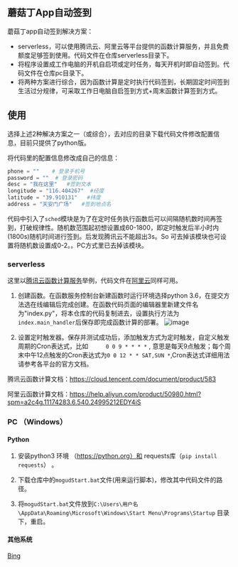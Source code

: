 ## 蘑菇丁App自动签到

蘑菇丁app自动签到解决方案：
- serverless，可以使用腾讯云、阿里云等平台提供的函数计算服务，并且免费额度足够签到使用。代码文件在仓库serverless目录下。
- 将程序设置成工作电脑的开机自启项或定时任务，每天开机时即自动签到。代码文件在仓库pc目录下。
- 将两种方案进行综合，因为函数计算是定时执行代码签到，长期固定时间签到生活过分规律，可采取工作日电脑自启签到方式+周末函数计算签到方式。

## 使用

选择上述2种解决方案之一（或综合），去对应的目录下载代码文件修改配置信息，目前只提供了python版。

将代码里的配置信息修改成自己的信息：

```python
phone = ""    # 登录手机号
password = ""  # 登录密码
desc = "我在这里"   #签到文本
longitude = "116.404267"  #经度
latitude = "39.910131"   #纬度
address = "天安门广场"   #签到地点名
```

代码中引入了`sched`模块是为了在定时任务执行函数后可以间隔随机数时间再签到，打破规律性。随机数范围起初想设置成60-1800，即定时触发后半小时内(1800s)随机时间进行签到。后发现腾讯云不能超出3s。So 可去掉该模块也可设置将随机数设置成0-2。。PC方式里已去掉该模块。

### serverless

这里以[腾讯云函数计算服务](https://cloud.tencent.com/product/scf)举例，代码文件在[阿里云](https://www.aliyun.com/product/fc?spm=5176.10695662.1112509.1.70384357PNxEJS&aly_as=iPNjgEb7)同样可用。

1. 创建函数。在函数服务控制台新建函数时运行环境选择python 3.6，在提交方法选在线编辑后完成创建。在函数代码页面的编辑器里新建文件名为"index.py"，将本仓库的代码复制进去，设置执行方法为`index.main_handler`后保存即完成函数计算的部署。
![image](https://user-images.githubusercontent.com/29170320/67254232-97d02c00-f4ae-11e9-832c-ddc8ec532f29.png)

2. 设置定时触发器。保存并测试成功后，添加触发方式为定时触发，自定义触发周期的Cron表达式，比如 `	
0 0 9 * * * *` , 意思是每天9点触发；每个周末中午12点触发的Cron表达式为`0 0 12 * * SAT,SUN *`,Cron表达式详细用法请参考各平台的官方文档。

腾讯云函数计算文档：https://cloud.tencent.com/document/product/583

阿里云函数计算文档：https://help.aliyun.com/product/50980.html?spm=a2c4g.11174283.6.540.24995212EDY4iS

### PC （Windows）

#### Python

1. 安装python3 环境 （https://python.org）和 requests库（`pip install requests`） 。

2. 下载仓库中的`mogudStart.bat`文件(用来运行脚本)，修改其中代码文件的路径。

3. 将`mogudStart.bat`文件放到`C:\Users\用户名\AppData\Roaming\Microsoft\Windows\Start Menu\Programs\Startup` 目录下，重启。

#### 其他系统

[Bing](https://cn.bing.com/)